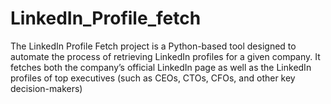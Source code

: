 # LinkedIn_Profile_fetch
The LinkedIn Profile Fetch project is a Python-based tool designed to automate the process of retrieving LinkedIn profiles for a given company. It fetches both the company’s official LinkedIn page as well as the LinkedIn profiles of top executives (such as CEOs, CTOs, CFOs, and other key decision-makers)

